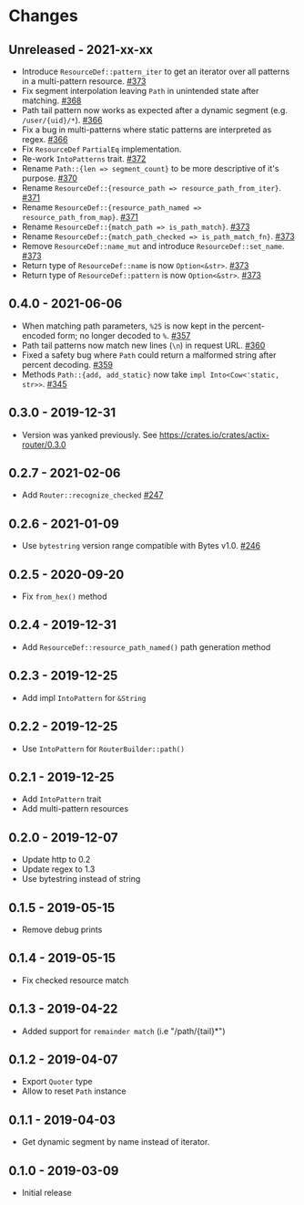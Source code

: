 # Changes

## Unreleased - 2021-xx-xx
* Introduce `ResourceDef::pattern_iter` to get an iterator over all patterns in a multi-pattern resource. [#373]
* Fix segment interpolation leaving `Path` in unintended state after matching. [#368]
* Path tail pattern now works as expected after a dynamic segment (e.g. `/user/{uid}/*`). [#366]
* Fix a bug in multi-patterns where static patterns are interpreted as regex. [#366]
* Fix `ResourceDef` `PartialEq` implementation.
* Re-work `IntoPatterns` trait. [#372]
* Rename `Path::{len => segment_count}` to be more descriptive of it's purpose. [#370]
* Rename `ResourceDef::{resource_path => resource_path_from_iter}`. [#371]
* Rename `ResourceDef::{resource_path_named => resource_path_from_map}`. [#371]
* Rename `ResourceDef::{match_path => is_path_match}`. [#373]
* Rename `ResourceDef::{match_path_checked => is_path_match_fn}`. [#373]
* Remove `ResourceDef::name_mut` and introduce `ResourceDef::set_name`. [#373]
* Return type of `ResourceDef::name` is now `Option<&str>`. [#373]
* Return type of `ResourceDef::pattern` is now `Option<&str>`. [#373]

[#368]: https://github.com/actix/actix-net/pull/368
[#366]: https://github.com/actix/actix-net/pull/366
[#368]: https://github.com/actix/actix-net/pull/368
[#370]: https://github.com/actix/actix-net/pull/370
[#371]: https://github.com/actix/actix-net/pull/371
[#372]: https://github.com/actix/actix-net/pull/372
[#373]: https://github.com/actix/actix-net/pull/373


## 0.4.0 - 2021-06-06
* When matching path parameters, `%25` is now kept in the percent-encoded form; no longer decoded to `%`. [#357]
* Path tail patterns now match new lines (`\n`) in request URL. [#360]
* Fixed a safety bug where `Path` could return a malformed string after percent decoding. [#359]
* Methods `Path::{add, add_static}` now take `impl Into<Cow<'static, str>>`. [#345]

[#345]: https://github.com/actix/actix-net/pull/345
[#357]: https://github.com/actix/actix-net/pull/357
[#359]: https://github.com/actix/actix-net/pull/359
[#360]: https://github.com/actix/actix-net/pull/360


## 0.3.0 - 2019-12-31
* Version was yanked previously. See https://crates.io/crates/actix-router/0.3.0


## 0.2.7 - 2021-02-06
* Add `Router::recognize_checked` [#247]

[#247]: https://github.com/actix/actix-net/pull/247


## 0.2.6 - 2021-01-09
* Use `bytestring` version range compatible with Bytes v1.0. [#246]

[#246]: https://github.com/actix/actix-net/pull/246


## 0.2.5 - 2020-09-20
* Fix `from_hex()` method


## 0.2.4 - 2019-12-31
* Add `ResourceDef::resource_path_named()` path generation method


## 0.2.3 - 2019-12-25
* Add impl `IntoPattern` for `&String`


## 0.2.2 - 2019-12-25
* Use `IntoPattern` for `RouterBuilder::path()`


## 0.2.1 - 2019-12-25
* Add `IntoPattern` trait
* Add multi-pattern resources


## 0.2.0 - 2019-12-07
* Update http to 0.2
* Update regex to 1.3
* Use bytestring instead of string


## 0.1.5 - 2019-05-15
* Remove debug prints


## 0.1.4 - 2019-05-15
* Fix checked resource match


## 0.1.3 - 2019-04-22
* Added support for `remainder match` (i.e "/path/{tail}*")


## 0.1.2 - 2019-04-07
* Export `Quoter` type
* Allow to reset `Path` instance


## 0.1.1 - 2019-04-03
* Get dynamic segment by name instead of iterator.


## 0.1.0 - 2019-03-09
* Initial release
